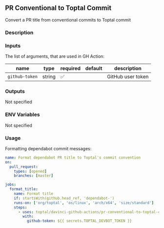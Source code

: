 ## PR Conventional to Toptal Commit

Convert a PR title from conventional commits to Toptal commit

### Description

### Inputs

The list of arguments, that are used in GH Action:

| name           | type   | required | default | description       |
| -------------- | ------ | -------- | ------- | ----------------- |
| `github-token` | string | ✅        |         | GitHub user token |

### Outputs

Not specified

### ENV Variables

Not specified

### Usage

Formatting dependabot commit messages:

```yaml
name: Format dependabot PR title to Toptal's commit convention
on:
  pull_request:
    types: [opened]
    branches: [master]

jobs:
  format_title:
    name: Format title
    if: startsWith(github.head_ref, 'dependabot-')
    runs-on: ['org/toptal', 'os/linux', 'arch/x64', 'size/standard']
    steps:
      - uses: toptal/davinci-github-actions/pr-conventional-to-toptal-commits
        with:
          github-token: ${{ secrets.TOPTAL_DEVBOT_TOKEN }}
```
